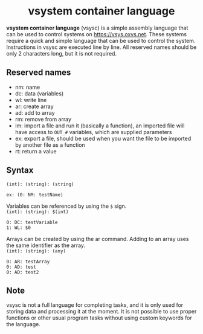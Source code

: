 <h1 align="center">vsystem container language</h1>

**vsystem container language** (vsysc) is a simple assembly language that can be used to control systems on https://vsys.oxvs.net.
These systems require a quick and simple language that can be used to control the system. Instructions in vsysc are executed line by line.
All reserved names should be only 2 characters long, but it is not required.

## Reserved names
- nm: name
- dc: data (variables)
- wl: write line
- ar: create array
- ad: add to array
- rm: remove from array
- im: import a file and run it (basically a function), an imported file will have access to `OUT_#` variables, which are supplied parameters
- ex: export a file, should be used when you want the file to be imported by another file as a function
- rt: return a value

## Syntax
`(int): (string): (string)`
```
ex: (0: NM: testName)
```

Variables can be referenced by using the `$` sign.<br>
`(int): (string): $(int)`
```
0: DC: testVariable
1: WL: $0
```

Arrays can be created by using the ar command. Adding to an array uses the same identifier as the array.<br>
`(int): (string): (any)`
```
0: AR: testArray
0: AD: test
0: AD: test2
```

## Note

vsysc is not a full language for completing tasks, and it is only used for storing data and processing it at the moment. It is not possible to use proper functions or other usual program tasks without using custom keywords for the language.
